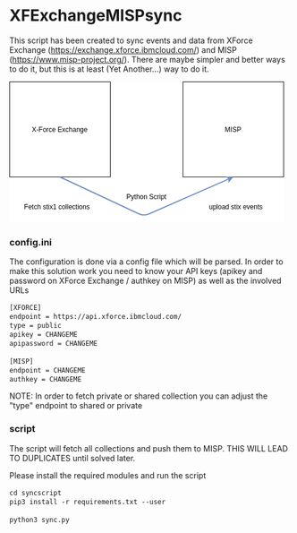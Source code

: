 # XFExchangeMISPsync
This script has been created to sync events and data from XForce Exchange (https://exchange.xforce.ibmcloud.com/)
and MISP (https://www.misp-project.org/). There are maybe simpler and better ways to do it, but this is at least
(Yet Another...) way to do it.

![Basic Idea](https://raw.githubusercontent.com/johestephan/XFExchangeMISPsync/master/doc/overview.png)

### config.ini
The configuration is done via a config file which will be parsed. In order to make this solution work you need to
know your API keys (apikey and password on XForce Exchange / authkey on MISP) as well as the involved URLs

```
[XFORCE]
endpoint = https://api.xforce.ibmcloud.com/
type = public
apikey = CHANGEME
apipassword = CHANGEME

[MISP]
endpoint = CHANGEME
authkey = CHANGEME
```

NOTE: In order to fetch private or shared collection you can adjust the "type" endpoint to shared or private

### script

The script will fetch all collections and push them to MISP. THIS WILL LEAD TO DUPLICATES until solved later.

Please install the required modules and run the script
```
cd syncscript
pip3 install -r requirements.txt --user

python3 sync.py
```
